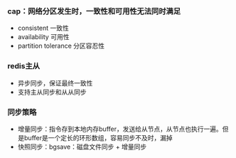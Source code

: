 ### cap：网络分区发生时，一致性和可用性无法同时满足
- consistent 一致性
- availability 可用性
- partition tolerance 分区容忍性

### redis主从
- 异步同步，保证最终一致性
- 支持主从同步和从从同步

### 同步策略
- 增量同步：指令存到本地内存buffer，发送给从节点，从节点也执行一遍。但是buffer是一个定长的环形数组，容易同步不及时，漏掉
- 快照同步：bgsave：磁盘文件同步 + 增量同步

